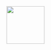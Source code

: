 
<div id="header" align="center">
  <img src="https://giphy.com/gifs/computer-future-40DRc0W00UbgQ" width="100"/>
</div>

